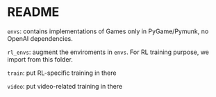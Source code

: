 # README

`envs`: contains implementations of Games only in PyGame/Pymunk, no OpenAI dependencies.

`rl_envs`: augment the enviroments in `envs`. For RL training purpose, we import from this folder.

`train`: put RL-specific training in there

`video`: put video-related training in there
